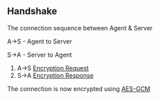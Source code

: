 ## Handshake

The connection sequence between Agent & Server

A->S - Agent to Server

S->A - Server to Agent

1. A->S [Encryption Request](../packets/0x01_encryption_request.md)
2. S->A [Encryption Response](../packets/0x02_encryption_response.md)

The connection is now encrypted using [AES-GCM](https://en.wikipedia.org/wiki/Galois/Counter_Mode)
